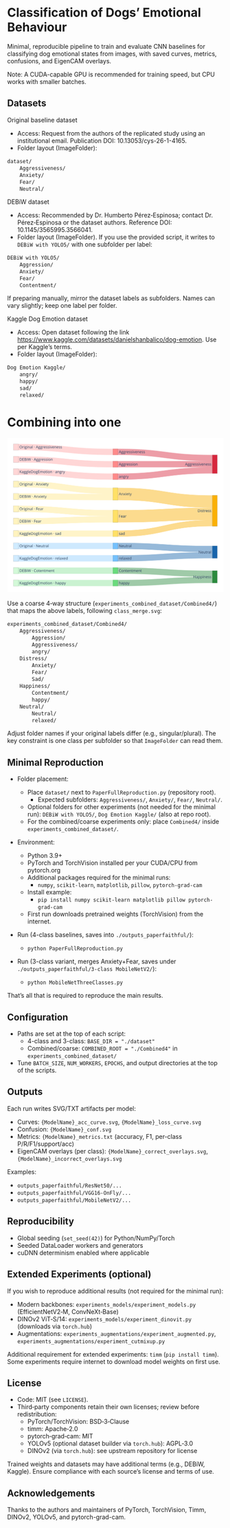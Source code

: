 # Classification of Dogs’ Emotional Behaviour

Minimal, reproducible pipeline to train and evaluate CNN baselines for classifying dog emotional states from images, with saved curves, metrics, confusions, and EigenCAM overlays.

Note: A CUDA-capable GPU is recommended for training speed, but CPU works with smaller batches.

## Datasets

Original baseline dataset

- Access: Request from the authors of the replicated study using an institutional email. Publication DOI: 10.13053/cys-26-1-4165.
- Folder layout (ImageFolder):

```
dataset/
    Aggressiveness/
    Anxiety/
    Fear/
    Neutral/
```

DEBiW dataset

- Access: Recommended by Dr. Humberto Pérez‑Espinosa; contact Dr. Pérez‑Espinosa or the dataset authors. Reference DOI: 10.1145/3565995.3566041.
- Folder layout (ImageFolder). If you use the provided script, it writes to `DEBiW with YOLO5/` with one subfolder per label:

```
DEBiW with YOLO5/
    Aggression/
    Anxiety/
    Fear/
    Contentment/
```

If preparing manually, mirror the dataset labels as subfolders. Names can vary slightly; keep one label per folder.

Kaggle Dog Emotion dataset

- Access: Open dataset following the link https://www.kaggle.com/datasets/danielshanbalico/dog-emotion. Use per Kaggle’s terms.
- Folder layout (ImageFolder):

```
Dog Emotion Kaggle/
    angry/
    happy/
    sad/
    relaxed/
```

# Combining into one 

![alt text](class_merge.svg)

Use a coarse 4‑way structure (`experiments_combined_dataset/Combined4/`) that maps the above labels, following `class_merge.svg`:

```
experiments_combined_dataset/Combined4/
    Aggressiveness/
        Aggression/
        Aggressiveness/
        angry/
    Distress/
        Anxiety/
        Fear/
        Sad/
    Happiness/
        Contentment/
        happy/
    Neutral/
        Neutral/
        relaxed/
```

Adjust folder names if your original labels differ (e.g., singular/plural). The key constraint is one class per subfolder so that `ImageFolder` can read them.

## Minimal Reproduction

- Folder placement:
  - Place `dataset/` next to `PaperFullReproduction.py` (repository root).
    - Expected subfolders: `Aggressiveness/`, `Anxiety/`, `Fear/`, `Neutral/`.
  - Optional folders for other experiments (not needed for the minimal run): `DEBiW with YOLO5/`, `Dog Emotion Kaggle/` (also at repo root).
  - For the combined/coarse experiments only: place `Combined4/` inside `experiments_combined_dataset/`.

- Environment:
  - Python 3.9+
  - PyTorch and TorchVision installed per your CUDA/CPU from pytorch.org
  - Additional packages required for the minimal runs:
    - `numpy`, `scikit-learn`, `matplotlib`, `pillow`, `pytorch-grad-cam`
  - Install example:
    - `pip install numpy scikit-learn matplotlib pillow pytorch-grad-cam`
  - First run downloads pretrained weights (TorchVision) from the internet.

- Run (4-class baselines, saves into `./outputs_paperfaithful/`):
  - `python PaperFullReproduction.py`

- Run (3-class variant, merges Anxiety+Fear, saves under `./outputs_paperfaithful/3-class MobileNetV2/`):
  - `python MobileNetThreeClasses.py`

That’s all that is required to reproduce the main results.

## Configuration

- Paths are set at the top of each script:
  - 4-class and 3-class: `BASE_DIR = "./dataset"`
  - Combined/coarse: `COMBINED_ROOT = "./Combined4"` in `experiments_combined_dataset/`
- Tune `BATCH_SIZE`, `NUM_WORKERS`, `EPOCHS`, and output directories at the top of the scripts.

## Outputs

Each run writes SVG/TXT artifacts per model:
- Curves: `{ModelName}_acc_curve.svg`, `{ModelName}_loss_curve.svg`
- Confusion: `{ModelName}_conf.svg`
- Metrics: `{ModelName}_metrics.txt` (accuracy, F1, per-class P/R/F1/support/acc)
- EigenCAM overlays (per class): `{ModelName}_correct_overlays.svg`, `{ModelName}_incorrect_overlays.svg`

Examples:
- `outputs_paperfaithful/ResNet50/...`
- `outputs_paperfaithful/VGG16-OnFly/...`
- `outputs_paperfaithful/MobileNetV2/...`

## Reproducibility

- Global seeding (`set_seed(42)`) for Python/NumPy/Torch
- Seeded DataLoader workers and generators
- cuDNN determinism enabled where applicable

## Extended Experiments (optional)

If you wish to reproduce additional results (not required for the minimal run):
- Modern backbones: `experiments_models/experiment_models.py` (EfficientNetV2‑M, ConvNeXt‑Base)
- DINOv2 ViT‑S/14: `experiments_models/experiment_dinovit.py` (downloads via `torch.hub`)
- Augmentations: `experiments_augmentations/experiment_augmented.py`, `experiments_augmentations/experiment_cutmixup.py`

Additional requirement for extended experiments: `timm` (`pip install timm`). Some experiments require internet to download model weights on first use.

## License

- Code: MIT (see `LICENSE`).
- Third‑party components retain their own licenses; review before redistribution:
  - PyTorch/TorchVision: BSD‑3‑Clause
  - timm: Apache‑2.0
  - pytorch‑grad‑cam: MIT
  - YOLOv5 (optional dataset builder via `torch.hub`): AGPL‑3.0
  - DINOv2 (via `torch.hub`): see upstream repository for license

Trained weights and datasets may have additional terms (e.g., DEBiW, Kaggle). Ensure compliance with each source’s license and terms of use.

## Acknowledgements

Thanks to the authors and maintainers of PyTorch, TorchVision, Timm, DINOv2, YOLOv5, and pytorch-grad-cam.
